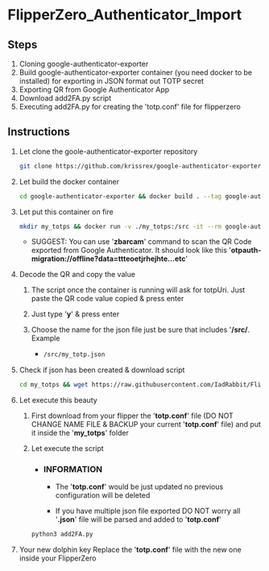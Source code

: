 # FlipperZero_Authenticator_Import


## Steps

1. Cloning google-authenticator-exporter
2. Build google-authenticator-exporter container (you need docker to be installed) for exporting in JSON format out TOTP secret
3. Exporting QR from Google Authenticator App
3. Download add2FA.py script
4. Executing add2FA.py for creating the 'totp.conf' file for flipperzero

## Instructions

1. Let clone the goole-authenticator-exporter repository
	```	bash
	git clone https://github.com/krissrex/google-authenticator-exporter
	```
	
2. Let build the docker container
	```	bash
	cd google-authenticator-exporter && docker build . --tag google-authenticator-exporter:0.0.1
	```

3. Let put this container on fire
	```	bash
	mkdir my_totps && docker run -v ./my_totps:/src -it --rm google-authenticator-exporter:0.0.1
	```

	- SUGGEST: You can use '**zbarcam**' command to scan the QR Code exported from Google Authenticator. It should look like this '**otpauth-migration://offline?data=ttteoetjrhejhte...etc**'

4. Decode the QR and copy the value
	1. The script once the container is running will ask for totpUri. Just paste the QR code value copied & press enter

	2. Just type '**y**' & press enter

	3. Choose the name for the json file just be sure that includes '**/src/**. Example
		- 	```bash
			/src/my_totp.json
			```
	
5. Check if json has been created & download script
	```bash
	cd my_totps && wget https://raw.githubusercontent.com/IadRabbit/FlipperZero_Authenticator_Import/main/add2FA.py
	```

6. Let execute this beauty
	1. First download from your flipper the '**totp.conf**' file (DO NOT CHANGE NAME FILE & BACKUP your current '**totp.conf**' file) and put it inside the '**my_totps**' folder

	2. Let execute the script
		- ### INFORMATION 
			- The '**totp.conf**' would be just updated no previous configuration will be deleted

			- If you have multiple json file exported DO NOT worry all '**.json**' file will be parsed and added to '**totp.conf**'

		```bash
		python3 add2FA.py
		```

7. Your new dolphin key
	Replace the '**totp.conf**' file with the new one inside your FlipperZero
